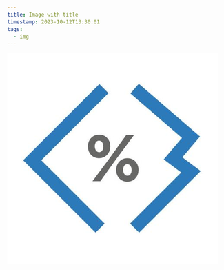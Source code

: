 ```yaml
---
title: Image with title
timestamp: 2023-10-12T13:30:01
tags:
  - img
---
```



![a title](demo/examples/files/code_maven_490_490.jpg)

